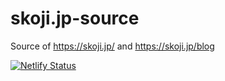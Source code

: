 # skoji.jp-source
Source of https://skoji.jp/ and https://skoji.jp/blog

[![Netlify Status](https://api.netlify.com/api/v1/badges/09dc25ed-a43f-4f40-8d9e-4a9a55eba756/deploy-status)](https://app.netlify.com/sites/skojijp/deploys)

